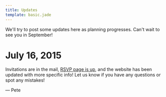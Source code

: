 ```yaml
---
title: Updates
template: basic.jade
---
```


We'll try to post some updates here as planning progresses.
Can't wait to see you in September!


July 16, 2015
=============

Invitations are in the mail, [RSVP page is up](/rsvp), and the website has been updated with more specific info!
Let us know if you have any questions or spot any mistakes!

&mdash; Pete
